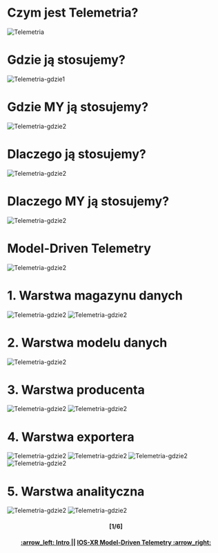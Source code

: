 # Czym jest Telemetria?
![Telemetria](/readme/theory1.png)

# Gdzie ją stosujemy?
![Telemetria-gdzie1](/readme/theory2.png)

# Gdzie MY ją stosujemy?
![Telemetria-gdzie2](/readme/theory3.png)

# Dlaczego ją stosujemy?
![Telemetria-gdzie2](/readme/theory4.png)

# Dlaczego MY ją stosujemy?
![Telemetria-gdzie2](/readme/theory5.png)

# Model-Driven Telemetry
![Telemetria-gdzie2](/readme/theory6.png)

# 1. Warstwa magazynu danych
![Telemetria-gdzie2](/readme/theory7.png)
![Telemetria-gdzie2](/readme/theory8.png)

# 2. Warstwa modelu danych
![Telemetria-gdzie2](/readme/theory10.png)

# 3. Warstwa producenta
![Telemetria-gdzie2](/readme/theory11.png)
![Telemetria-gdzie2](/readme/theory17.png)

# 4. Warstwa exportera
![Telemetria-gdzie2](/readme/theory12.png)
![Telemetria-gdzie2](/readme/theory14.png)
![Telemetria-gdzie2](/readme/theory15.png)
![Telemetria-gdzie2](/readme/theory16.png)

# 5. Warstwa analityczna
![Telemetria-gdzie2](/readme/theory13.png)
![Telemetria-gdzie2](/readme/theory9.png)

<h4 align="center">[1/6]</h4>
<h4 align="center"> <a href="../README.md"> :arrow_left: Intro </a> || <a href="/readme/1.md"> IOS-XR Model-Driven Telemetry :arrow_right: </a> </h4>
